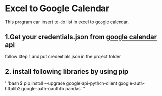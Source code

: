 # Excel to Google Calendar
This program can insert to-do list in excel to google calendar.

## 1.Get your credentials.json from [google calendar api]( https://developers.google.com/calendar/quickstart/python)

follow Step 1 and put credentials.json in the project folder

## 2. install following libraries by using pip

'''bash
$ pip install --upgrade google-api-python-client google-auth-httplib2 google-auth-oauthlib pandas
'''

